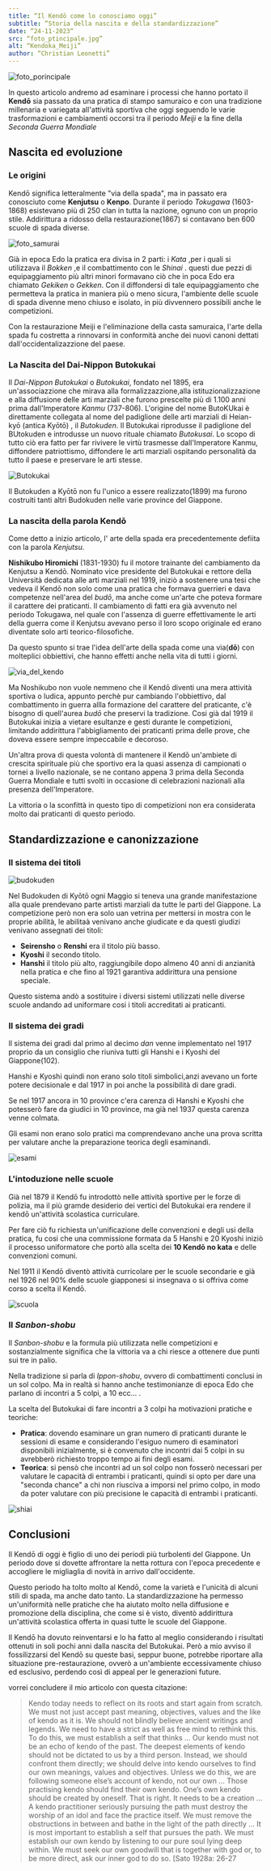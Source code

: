 ```yaml
---
title: “Il Kendō come lo conosciamo oggi”
subtitle: “Storia della nascita e della standardizzazione”
date: “24-11-2023“
src: “foto_ptincipale.jpg”
alt: “Kendoka_Meiji”
author: “Christian Leonetti”
---
```


![foto_porincipale](/public/posts/foto_principale.jpg)

In questo articolo andremo ad esaminare i processi che hanno portato il  **Kendō** sia passato da una pratica di stampo samuraico e con una tradizione millenaria e variegata all'attività sportiva che oggi seguendo le varie trasformazioni e cambiamenti occorsi tra il periodo *Meiji* e la fine della *Seconda Guerra Mondiale*

## Nascita ed evoluzione

### Le origini

Kendō significa letteralmente "via della spada", ma in passato era conosciuto come **Kenjutsu** o **Kenpo**. Durante il periodo *Tokugawa* (1603-1868) esistevano più di 250 clan in tutta la nazione, ognuno con un proprio stile. Addirittura a ridosso della restaurazione(1867) si contavano ben 600 scuole di spada diverse.

![foto_samurai](/public/posts/Samurai_Japan.jpg)

Già in epoca Edo la pratica era divisa in 2 parti: i *Kata* ,per i quali si utilizzava il *Bokken* ,e il combattimento con le *Shinai* . questi due pezzi di equipaggiamento più altri minori formavano ciò che in poca Edo era chiamato *Gekiken* o *Gekken*. Con il diffondersi di tale equipaggiamento che permetteva la pratica in maniera più o meno sicura, l'ambiente delle scuole di spada divenne meno chiuso e isolato, in più divvennero possibili anche le competizioni.

Con la restaurazione Meiji e l'eliminazione della casta samuraica, l'arte della spada fu costretta a rinnovarsi in conformità anche dei nuovi canoni dettati dall'occidentalizazzione del paese.

### La Nascita del Dai-Nippon Butokukai

Il *Dai-Nippon Butokukai* o *Butokukai*, fondato nel 1895, era un'associazzione che mirava alla formalizzazzione,alla istituzionalizzazione e alla diffusione delle arti marziali che furono prescelte più di 1.100 anni prima dall'Imperatore *Kanmu* (737-806). L'origine del nome ButoKUkai è direttamente collegata al nome del padiglione delle arti marziali di Heian-kyō (antica Kyōtō) , il *Butokuden*. Il Butokukai riprodusse il padiglione del BUtokuden e introdusse un nuovo rituale chiamato *Butokusai*. Lo scopo di tutto ciò era fatto per far rivivere le virtù trasmesse dall'Imperatore Kanmu, diffondere patriottismo, diffondere le arti marziali ospitando personalità da tutto il paese e preservare le arti stesse.

![Butokukai](/public/posts/Butokukai.jpg)

Il Butokuden a Kyōtō non fu l'unico a essere realizzato(1899) ma furono costruiti tanti altri Budokuden nelle varie province del Giappone.

### La nascita della parola Kendō

Come detto a inizio articolo, l' arte della spada era precedentemente defiita con la parola *Kenjutsu*.

**Nishikubo Hiromichi** (1831-1930) fu il motore trainante del cambiamento da Kenjutsu a Kendō. Nominato vice presidente del Butokukai e rettore della Università dedicata alle arti marziali nel 1919, iniziò a sostenere una tesi che vedeva il Kendō non solo come una pratica che formava guerrieri e dava competenze nell'area del *budō*, ma anche come un'arte che poteva formare il carattere dei praticanti. Il cambiamento di fatti era già avvenuto nel periodo Tokugawa, nel quale con l'assenza di guerre effettivamente le arti della guerra come il Kenjutsu avevano perso il loro scopo originale ed erano diventate solo arti teorico-filosofiche.

Da questo spunto si trae l'idea dell'arte della spada come una via(**dō**) con molteplici obbiettivi, che hanno effetti anche nella vita di tutti i giorni.

![via_del_kendo](/public/posts/via_kendo.jpg)

Ma Noshikubo non vuole nemmeno che il Kendō diventi una mera attività sportiva o ludica, appunto perchè pur cambiando l'obbiettivo, dal combattimento in guerra allla formazione del carattere del praticante, c'è bisogno di quell'aurea *budō* che preservi la tradizione. Cosi già dal 1919 il Butokukai inizia a vietare esultanze e gesti durante le competizioni, limitando addirittura l'abbigliamento dei praticanti prima delle prove, che doveva essere sempre impeccabile e decoroso.

Un'altra prova di questa volontà di mantenere il Kendō un'ambiete di crescita spirituale più che sportivo era la quasi assenza di campionati o tornei a livello nazionale, se ne contano appena 3 prima della Seconda Guerra Mondiale e tutti svolti in occasione di celebrazioni nazionali alla presenza dell'Imperatore.

La vittoria o la sconfittà in questo tipo di competizioni non era considerata molto dai praticanti di questo periodo.

## Standardizzazione e canonizzazione

### Il sistema dei titoli

![budokuden](/public/posts/budokuden.jpg)

Nel Budokuden di Kyōtō ogni Maggio si teneva una grande manifestazione alla quale prendevano parte artisti marziali da tutte le parti del Giappone. La competizione però non era solo uan vetrina per mettersi in mostra con le proprie abilità, le abilitaà venivano anche giudicate e da questi giudizi venivano assegnati dei titoli:

- **Seirensho** o **Renshi** era il titolo più basso.
- **Kyoshi** il secondo titolo.
- **Hanshi** il titolo più alto, raggiungibile dopo almeno 40 anni di anzianità nella pratica e che fino al 1921 garantiva addirittura una pensione speciale.

Questo sistema andò a sostituire i diversi sistemi utilizzati nelle diverse scuole andando ad uniformare cosi i titoli accreditati ai praticanti.

### Il sistema dei gradi

Il sistema dei gradi dal primo al decimo *dan* venne implementato nel 1917 proprio da un consiglio che riuniva tutti gli Hanshi e i Kyoshi del Giappone(102).

Hanshi e Kyoshi quindi non erano solo titoli simbolici,anzi avevano un forte potere decisionale e dal 1917 in poi anche la possibilità di dare gradi.

Se nel 1917 ancora in 10 province c'era carenza di Hanshi e Kyoshi che potesserò fare da giudici in 10 province, ma già nel 1937 questa carenza venne colmata.

Gli esami non erano solo pratici ma comprendevano anche una prova scritta per valutare anche la preparazione teorica degli esaminandi.

![esami](/public/posts/esami.jpg)

### L'intoduzione nelle scuole

Già nel 1879 il Kendō fu introdottò nelle attività sportive per le forze di polizia, ma il più gramde desiderio dei vertici del Butokukai era rendere il kendō un'attività scolastica curriculare.

Per fare ciò fu richiesta un'unificazione delle convenzioni e degli usi della pratica, fu cosi che una commissione formata da 5 Hanshi e 20 Kyoshi iniziò il processo uniformatore che portò alla scelta dei **10 Kendō no kata** e delle convenzioni comuni.

Nel 1911 il Kendō diventò attività curricolare per le scuole secondarie e già nel 1926 nel 90% delle scuole giapponesi si insegnava o si offriva come corso a scelta il Kendō.

![scuola](/public/posts/kendo_scuola.jpg)

### Il *Sanbon-shobu*

Il *Sanbon-shobu* e la formula più utilizzata nelle competizioni e sostanzialmente significa che la vittoria va a chi riesce a ottenere due punti sui tre in palio.

Nella tradizione si parla di *Ippon-shobu*, ovvero di combattimenti conclusi in un sol colpo. Ma in realtà si hanno anche testimonianze di epoca Edo che parlano di incontri a 5 colpi, a 10 ecc... .

La scelta del Butokukai di fare incontri a 3 colpi ha motivazioni pratiche e teoriche:

- **Pratica**: dovendo esaminare un gran numero di praticanti durante le sessioni di esame e considerando l'esiguo numero di esaminatori disponibili inizialmente, si è convenuto che incontri dai 5 colpi in su avrebberò richiesto troppo tempo ai fini degli esami.
- **Teorica**: si pensò che incontri ad un sol colpo non fosserò necessari per valutare le capacità di entrambi i praticanti, quindi si opto per dare una "seconda chance" a chi non riusciva a imporsi nel primo colpo, in modo da poter valutare con più precisione le capacità di entrambi i praticanti.

![shiai](/public/posts/shiai.jpg)

## Conclusioni

Il Kendō di oggi è figlio di uno dei periodi più turbolenti del Giappone. Un periodo dove si dovette affrontare la netta rottura con l'epoca precedente e accogliere le migliaglia di novità in arrivo dall'occidente.

Questo periodo ha tolto molto al Kendō, come la varietà e l'unicità di alcuni stili di spada, ma anche dato tanto.
La standardizzazione ha permesso un'uniformità nelle pratiche che ha aiutato molto nella diffusione e promozione della disciplina, che come si è visto, diventò addirittura un'attività scolastica offerta in quasi tutte le scuole del Giappone.

Il Kendō ha dovuto reinventarsi e lo ha fatto al meglio considerando i risultati ottenuti in soli pochi anni dalla nascita del Butokukai. Però a mio avviso il fossilizzarsi del Kendō su queste basi, seppur buone, potrebbe riportare alla situazione pre-restaurazione, ovverò a un'ambiente eccessivamente chiuso ed esclusivo, perdendo così di appeal per le generazioni future.

vorrei concludere il mio articolo con questa citazione:

>Kendo today needs to reflect on its roots and start again from
scratch.
We must not just accept past meaning, objectives, values and
the like of kendo as it is. We should not blindly believe ancient
writings and legends. We need to have a strict as well as free
mind to rethink this.
To do this, we must establish a self that thinks …
Our kendo must not be an echo of kendo of the past. The
deepest elements of kendo should not be dictated to us by a
third person. Instead, we should confront them directly; we
should delve into kendo ourselves to find our own meanings,
values and objectives. Unless we do this, we are following
someone else’s account of kendo, not our own …
Those practising kendo should find their own kendo. One’s
own kendo should be created by oneself. That is right. It needs
to be a creation …
A kendo practitioner seriously pursuing the path must destroy
the worship of an idol and face the practice itself. We must
remove the obstructions in between and bathe in the light of
the path directly …
It is most important to establish a self that pursues the path.
We must establish our own kendo by listening to our pure
soul lying deep within. We must seek our own goodwill that
is together with god or, to be more direct, ask our inner god to
do so.
[Sato 1928a: 26-27
